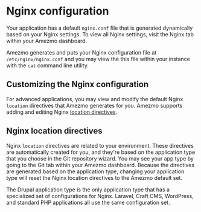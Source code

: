 # Nginx configuration

Your application has a default `nginx.conf` file that is generated dynamically based on your Nginx settings. To view all Nginx settings,
visit the Nginx tab within your Amezmo dashboard.

Amezmo generates and puts your Nginx configuration file at `/etc/nginx/nginx.conf` and
you may view the this file within your instance with the `cat` command line utility. 


## Customizing the Nginx configuration

For advanced applications, you may view and modify the default Nginx `location` directives that Amezmo generates for you. 
Amezmo supports adding and editing Nginx [location directives](https://nginx.org/en/docs/http/ngx_http_core_module.html#location).


## Nginx location directives
Nginx `location` directives are related to your environment. These directives are automatically created for you, and they're based on the application type that
you choose in the Git repository wizard. You may see your app type by going to the Git tab within your Amezmo dashboard. Because the directives are generated 
based on the application type, changing your application type will reset the Nginx location directives to the Amezmo default set. 

The Drupal application type is the only application type that has a specialized set of configurations for Nginx. Laravel, Craft CMS, WordPress, and standard PHP 
applications all use the same configuration set. 